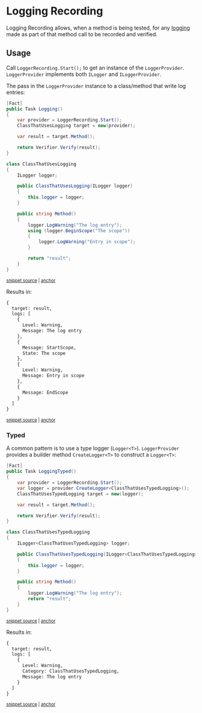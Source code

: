 <!--
GENERATED FILE - DO NOT EDIT
This file was generated by [MarkdownSnippets](https://github.com/SimonCropp/MarkdownSnippets).
Source File: /docs/mdsource/logging-recording.source.md
To change this file edit the source file and then run MarkdownSnippets.
-->

# Logging Recording

Logging Recording allows, when a method is being tested, for any [logging](https://docs.microsoft.com/en-us/dotnet/core/extensions/logging) made as part of that method call to be recorded and verified.


## Usage

Call `LoggerRecording.Start();` to get an instance of the `LoggerProvider`. `LoggerProvider` implements both `ILogger` and `ILoggerProvider`.

The pass in the `LoggerProvider` instance to a class/method that write log entries:

<!-- snippet: LoggerRecording -->
<a id='snippet-loggerrecording'></a>
```cs
[Fact]
public Task Logging()
{
    var provider = LoggerRecording.Start();
    ClassThatUsesLogging target = new(provider);

    var result = target.Method();

    return Verifier.Verify(result);
}

class ClassThatUsesLogging
{
    ILogger logger;

    public ClassThatUsesLogging(ILogger logger)
    {
        this.logger = logger;
    }

    public string Method()
    {
        logger.LogWarning("The log entry");
        using (logger.BeginScope("The scope"))
        {
            logger.LogWarning("Entry in scope");
        }

        return "result";
    }
}
```
<sup><a href='/src/Verify.Tests/Tests.cs#L224-L258' title='Snippet source file'>snippet source</a> | <a href='#snippet-loggerrecording' title='Start of snippet'>anchor</a></sup>
<!-- endSnippet -->

Results in:

<!-- snippet: Tests.Logging.verified.txt -->
<a id='snippet-Tests.Logging.verified.txt'></a>
```txt
{
  target: result,
  logs: [
    {
      Level: Warning,
      Message: The log entry
    },
    {
      Message: StartScope,
      State: The scope
    },
    {
      Level: Warning,
      Message: Entry in scope
    },
    {
      Message: EndScope
    }
  ]
}
```
<sup><a href='/src/Verify.Tests/Tests.Logging.verified.txt#L1-L20' title='Snippet source file'>snippet source</a> | <a href='#snippet-Tests.Logging.verified.txt' title='Start of snippet'>anchor</a></sup>
<!-- endSnippet -->


### Typed

A common pattern is to use a type logger (`Logger<T>`). `LoggerProvider` provides a builder method `CreateLogger<T>` to construct a `Logger<T>`:

<!-- snippet: LoggerRecordingTyped -->
<a id='snippet-loggerrecordingtyped'></a>
```cs
[Fact]
public Task LoggingTyped()
{
    var provider = LoggerRecording.Start();
    var logger = provider.CreateLogger<ClassThatUsesTypedLogging>();
    ClassThatUsesTypedLogging target = new(logger);

    var result = target.Method();

    return Verifier.Verify(result);
}

class ClassThatUsesTypedLogging
{
    ILogger<ClassThatUsesTypedLogging> logger;

    public ClassThatUsesTypedLogging(ILogger<ClassThatUsesTypedLogging> logger)
    {
        this.logger = logger;
    }

    public string Method()
    {
        logger.LogWarning("The log entry");
        return "result";
    }
}
```
<sup><a href='/src/Verify.Tests/Tests.cs#L169-L199' title='Snippet source file'>snippet source</a> | <a href='#snippet-loggerrecordingtyped' title='Start of snippet'>anchor</a></sup>
<!-- endSnippet -->

Results in:

<!-- snippet: Tests.LoggingTyped.verified.txt -->
<a id='snippet-Tests.LoggingTyped.verified.txt'></a>
```txt
{
  target: result,
  logs: [
    {
      Level: Warning,
      Category: ClassThatUsesTypedLogging,
      Message: The log entry
    }
  ]
}
```
<sup><a href='/src/Verify.Tests/Tests.LoggingTyped.verified.txt#L1-L10' title='Snippet source file'>snippet source</a> | <a href='#snippet-Tests.LoggingTyped.verified.txt' title='Start of snippet'>anchor</a></sup>
<!-- endSnippet -->
